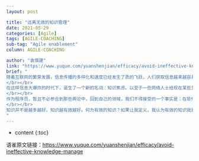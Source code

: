 ```yaml
---
layout: post

title: "远离无效的知识管理"
date: 2021-05-29
categories: [Agile]
tags: [AGILE-COACHING]
sub-tag: "Agile enablement"
column: AGILE-COACHING

author: "袁慎建"
link: "https://www.yuque.com/yuanshenjian/efficacy/avoid-ineffective-knowledge-manage"
brief: "
随着互联网的繁荣发展，信息传播的多样化和速度已经发生了质的飞跃，人们获取信息越来越容易，业界各类有识之士纷纷买票上车，大力向外界传播自己的知识，或是出于公益而免费普及，或是出于利益而付费变现。
</br></br>
在这样信息大爆炸的时代下，诞生了一个新的名词：知识焦虑。以至于一些网络人士给现在某些互联网知识平台定位为贩卖焦虑的平台。
</br></br>
作为程序员，暂且不必参合到那些舆论中，回到自己的领域，我们不得接受的一个事实是：在软件开发中，也充斥着海量的知识。比如，开发方法论、研发流程、业务需求、技术方案、系统架构、编程范式等等。除了这个事实，我们还不得不面对一个问题：软件研发中很可能会因为知识越多，反而越难行动。就拿困扰研发团队多年的文档问题来讲，那些在研发过程中制造了大量文档的团队，文档的维护无疑成为了团队前进的负担。
</br></br>
知识并不是越多越好，知识越有效越好。何为有效的知识？如果让我定义，我认为有效的知识就是那些能够被团队成员消化吸收，并进一步内化成认知的知识。所以，有效的知识消费应该要经历四个阶段形成闭环：生产-->传递-->运用-->吸收。生产的知识要被传递出去，知识接受者将知识运用到工作和生活中解决了问题，通过实践证明自己掌握了知识，这样才说明知识被有效吸收消化了，成为接受者的营养成分，内化成自己认知。
"
---
```


* content
{:toc}

语雀原文链接：<https://www.yuque.com/yuanshenjian/efficacy/avoid-ineffective-knowledge-manage>






